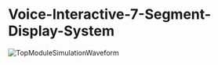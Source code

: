 # Voice-Interactive-7-Segment-Display-System
![TopModuleSimulationWaveform](https://github.com/user-attachments/assets/f4d0c5f7-570c-48ea-866e-e8bff39eadba)
